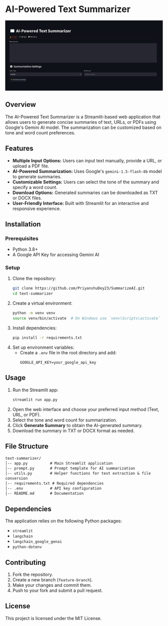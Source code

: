 # AI-Powered Text Summarizer

![](output.png)

## Overview
The AI-Powered Text Summarizer is a Streamlit-based web application that allows users to generate concise summaries of text, URLs, or PDFs using Google's Gemini AI model. The summarization can be customized based on tone and word count preferences.

## Features
- **Multiple Input Options:** Users can input text manually, provide a URL, or upload a PDF file.
- **AI-Powered Summarization:** Uses Google's `gemini-1.5-flash-8b` model to generate summaries.
- **Customizable Settings:** Users can select the tone of the summary and specify a word count.
- **Download Options:** Generated summaries can be downloaded as TXT or DOCX files.
- **User-Friendly Interface:** Built with Streamlit for an interactive and responsive experience.

## Installation
### Prerequisites
- Python 3.8+
- A Google API Key for accessing Gemini AI

### Setup
1. Clone the repository:
   ```bash
   git clone https://github.com/PriyanshuDey23/SummarizeAI.git
   cd text-summarizer
   ```
2. Create a virtual environment:
   ```bash
   python -m venv venv
   source venv/bin/activate  # On Windows use `venv\Scripts\activate`
   ```
3. Install dependencies:
   ```bash
   pip install -r requirements.txt
   ```
4. Set up environment variables:
   - Create a `.env` file in the root directory and add:
     ```
     GOOGLE_API_KEY=your_google_api_key
     ```

## Usage
1. Run the Streamlit app:
   ```bash
   streamlit run app.py
   ```
2. Open the web interface and choose your preferred input method (Text, URL, or PDF).
3. Select the tone and word count for summarization.
4. Click **Generate Summary** to obtain the AI-generated summary.
5. Download the summary in TXT or DOCX format as needed.

## File Structure
```
text-summarizer/
│-- app.py          # Main Streamlit application
│-- prompt.py       # Prompt template for AI summarization
│-- utils.py        # Helper functions for text extraction & file conversion
│-- requirements.txt # Required dependencies
│-- .env            # API key configuration
│-- README.md       # Documentation
```

## Dependencies
The application relies on the following Python packages:
- `streamlit`
- `langchain`
- `langchain_google_genai`
- `python-dotenv`

## Contributing
1. Fork the repository.
2. Create a new branch (`feature-branch`).
3. Make your changes and commit them.
4. Push to your fork and submit a pull request.

## License
This project is licensed under the MIT License.

